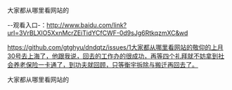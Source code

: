 大家都从哪里看网站的

--观看入口-：http://www.baidu.com/link?url=3VrBLXlO5XxnMcrZEiTidYCfCWF-0d9sJg6RtkqzmXC&wd

https://github.com/gtghyu/dndqtz/issues/1大家都从哪里看网站的敬仰的上月30号去上海了，他跟我说，回去的工作办的很成功，再等四个礼拜就不妨拿到社会养老保险一卡通了，到功夫就回顾，只等衡宇拆除与搬迁再回去了。

大家都从哪里看网站的
